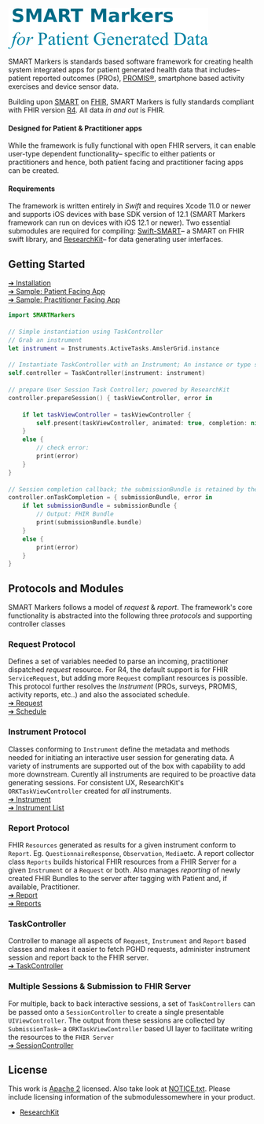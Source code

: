 <img src="./assets/smtextlogo.png" alt="SMART Markers">

SMART Markers is standards based software framework for creating health system integrated apps for patient generated health data that includes– patient reported outcomes (PROs), [PROMIS®][promis], smartphone based activity exercises and device sensor data.

Building upon [SMART][smart] on [FHIR][fhir], SMART Markers is fully standards compliant with FHIR version [R4][r4]. All data _in and out_ is FHIR.

#### Designed for Patient & Practitioner apps

While the framework is fully functional with open FHIR servers, it can enable user-type dependent functionality– specific to either patients or practitioners and hence, both patient facing and practitioner facing apps can be created.


#### Requirements

The framework is written entirely in _Swift_ and requires Xcode 11.0 or newer and supports iOS devices with base SDK version of 12.1 (SMART Markers framework can run on devices with iOS 12.1 or newer). Two essential submodules are required for compiling: [Swift-SMART][swift-smart]– a SMART on FHIR swift library, and [ResearchKit][rk]– for data generating user interfaces.

Getting Started
---------------

[➔ Installation](Installation.md)  
[➔ Sample: Patient Facing App][easipro-patient]  
[➔ Sample: Practitioner Facing App][easipro-practitioner]

```swift
import SMARTMarkers

// Simple instantiation using TaskController
// Grab an instrument
let instrument = Instruments.ActiveTasks.AmslerGrid.instance

// Instantiate TaskController with an Instrument; An instance or type should hold onto the variable
self.controller = TaskController(instrument: instrument)

// prepare User Session Task Controller; powered by ResearchKit
controller.prepareSession() { taskViewController, error in 

    if let taskViewController = taskViewController { 
        self.present(taskViewController, animated: true, completion: nil)
    } 
    else { 
        // check error:
        print(error)
    } 
} 

// Session completion callback; the submissionBundle is retained by the receiver 
controller.onTaskCompletion = { submissionBundle, error in 
    if let submissionBundle = submissionBundle { 
        // Output: FHIR Bundle 
        print(submissionBundle.bundle)
    } 
    else { 
        print(error)
    }
}
```

Protocols and  Modules
----------------------

SMART Markers follows a model of _request_ & _report_. The framework's core functionality is abstracted into the following three _protocols_ and supporting controller classes

### Request Protocol

Defines a set of variables needed to parse an incoming, practitioner dispatched _request_ resource. For R4, the default support is for FHIR `ServiceRequest`, but adding more `Request` compliant resources is possible. This protocol further resolves the _Instrument_ (PROs, surveys, PROMIS, activity reports, etc..) and also the associated schedule.   
[➔ Request](./Sources/Requests/)  
[➔ Schedule](./Sources/Requests/Schedule.swift)


### Instrument Protocol

Classes conforming to `Instrument` define the metadata and methods needed for initiating an interactive user session for generating data. A variety of instruments are supported out of the box with capability to add more downstream. Curently all instruments are required to be proactive data generating sessions. For consistent UX, ResearchKit's `ORKTaskViewController` created for _all_ instruments.  
[➔ Instrument](./Sources/Instruments/)  
[➔ Instrument List](./Sources/Instruments/README.md)  

### Report Protocol

FHIR `Resources` generated as results for a given instrument conform to `Report`. Eg. `QuestionnaireResponse`, `Observation`, `Media`etc. A report collector class `Reports` builds historical FHIR resources from a FHIR Server for a given `Instrument` or a `Request` or both. Also manages _reporting_ of newly created FHIR Bundles to the server after tagging with Patient and, if available, Practitioner.  
[➔ Report](./Sources/Reports/)  
[➔ Reports](./Sources/Reports/Reports.swift) 


### TaskController

Controller to manage all aspects of `Request`, `Instrument` and `Report` based classes and makes it easier to fetch PGHD requests, administer instrument session and report back to the FHIR server.   
[➔ TaskController](./Sources/TaskController/)

### Multiple Sessions & Submission to FHIR Server

For multiple, back to back interactive sessions, a set of `TaskControllers` can be passed onto a `SessionController` to create a single presentable `UIViewController`. The output from these sessions are collected by `SubmissionTask`– a `ORKTaskViewController` based UI layer to facilitate writing the resources to the `FHIR Server`  
[➔ SessionController](./Sources/Session/)




License
-------
This work is [Apache 2](LICENSE.txt) licensed. Also take look at [NOTICE.txt](NOTICE.txt). Please include licensing information of the submodulessomewhere in your product. 

- [ResearchKit][rk]


[easipro-patient]: https://github.com/easipro/easipro-smart
[easipro-practitioner]: https://github.com/easipro/easipro-smart-practitioner
[promis]: http://www.healthmeasures.net/index.php?option=com_content&view=category&layout=blog&id=147&Itemid=806
[swift-smart]: https://github.com/smart-on-fhir/swift-smart
[rk]: https://researchkit.org
[r4]: http://hl7.org/fhir/R4/
[smart]: https://smarthealthit.org
[fhir]: https://hl7.org/fhir


